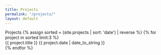```yaml
---
title: Projects
permalink: "/projects/"
layout: default
---
```


<div class="projects">
	<span class="projects__header">Projects</span>
	{% assign sorted = (site.projects | sort: 'date') | reverse %}
	{% for project in sorted limit:3 %}
	<div class="projects__item">
		<span class="projects__item__title">{{ project.title }}</span>
		<span class="projects__item__date">{{ project.date | date_to_string }}</span>
		<!--EXERPT-->
	</div>
	{% endfor %}
</div>